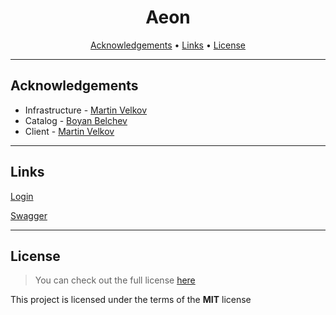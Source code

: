 <h1 align="center">Aeon</h1>

<p align="center">
  <a href="#acknowledgements">Acknowledgements</a> •
  <a href="#links">Links</a> •
  <a href="#license">License</a>
</p>

---

## Acknowledgements

- Infrastructure - [Martin Velkov](https://github.com/MartsTech)
- Catalog - [Boyan Belchev](https://github.com/bdbelchev)
- Client - [Martin Velkov](https://github.com/MartsTech)

---

## Links

[Login](https://teamaeon.b2clogin.com/teamaeon.onmicrosoft.com/oauth2/v2.0/authorize?p=B2C_1_SignUpSignIn&client_id=3338b3c1-26a6-4674-80bd-7472e1b9f486&nonce=defaultNonce&redirect_uri=https%3A%2F%2Fjwt.ms&scope=openid%20https%3A%2F%2Fteamaeon.onmicrosoft.com%2F3338b3c1-26a6-4674-80bd-7472e1b9f486%2FUser.Scope&response_type=id_token%20token&prompt=login)

[Swagger](http://aeon-env-1.eba-wbqewdke.us-east-1.elasticbeanstalk.com/swagger/index.html)

---

## License

> You can check out the full license [here](https://github.com/MartsTech/Aeon/blob/main/LICENSE)

This project is licensed under the terms of the **MIT** license
